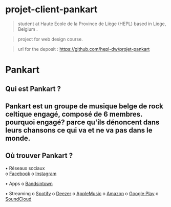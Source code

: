 # projet-client-pankart
>student at Haute Ecole de la Province de Liège (HEPL) based in Liege, Belgium .

>project for web design course.

>url for the deposit : https://github.com/hepl-dw/projet-pankart

# Pankart 
## Qui est Pankart ?
Pankart est un groupe de musique belge de rock celtique engagé, composé de 6 membres.
pourquoi engagé? parce qu'ils dénoncent dans leurs chansons ce qui va et ne va pas dans le monde.
---

## Où trouver Pankart ?
•	Réseaux sociaux\
o	[Facebook](https://www.facebook.com/PanKart/)
o	[Instagram](https://www.instagram.com/pankartmusicband/)

•	Apps
o	[Bandsintown](https://manager.bandsintown.com/login)

•	Streaming
o	[Spotify](https://open.spotify.com/album/15EDw1ExEbLvtPYgWngsFk)
o	[Deezer](https://www.deezer.com/en/track/934885562?utm_source=deezer&utm_content=track-934885562&utm_term=108514421_1587654068&utm_medium=web)
o	[AppleMusic](https://music.apple.com/be/album/pankart-ep/1509177982?l=fr)
o	[Amazon](https://www.amazon.fr/PanKart-Pankart/dp/B08797KN6B/ref=sr_1_1?dchild=1&keywords=Pankart&qid=1587653912&s=dmusic&search-type=ss&sr=1-1)
o	[Google Play](https://play.google.com/store/apps/theme/promotion_gpm_shutdown_ctp)
o	[SoundCloud](https://soundcloud.com/pankartband)

